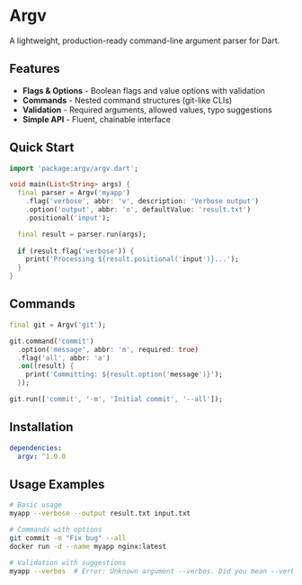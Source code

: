 # Argv

A lightweight, production-ready command-line argument parser for Dart.

## Features

- **Flags & Options** - Boolean flags and value options with validation
- **Commands** - Nested command structures (git-like CLIs)
- **Validation** - Required arguments, allowed values, typo suggestions
- **Simple API** - Fluent, chainable interface

## Quick Start

```dart
import 'package:argv/argv.dart';

void main(List<String> args) {
  final parser = Argv('myapp')
    .flag('verbose', abbr: 'v', description: 'Verbose output')
    .option('output', abbr: 'o', defaultValue: 'result.txt')
    .positional('input');

  final result = parser.run(args);
  
  if (result.flag('verbose')) {
    print('Processing ${result.positional('input')}...');
  }
}
```

## Commands

```dart
final git = Argv('git');

git.command('commit')
  .option('message', abbr: 'm', required: true)
  .flag('all', abbr: 'a')
  .on((result) {
    print('Committing: ${result.option('message')}');
  });

git.run(['commit', '-m', 'Initial commit', '--all']);
```

## Installation

```yaml
dependencies:
  argv: ^1.0.0
```

## Usage Examples

```bash
# Basic usage
myapp --verbose --output result.txt input.txt

# Commands with options  
git commit -m "Fix bug" --all
docker run -d --name myapp nginx:latest

# Validation with suggestions
myapp --verbos  # Error: Unknown argument --verbos. Did you mean --verbose?
```

